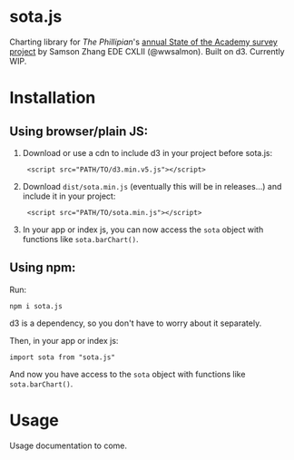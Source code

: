 # sota.js

Charting library for *The Phillipian*'s [annual State of the Academy survey project](http://pdf.phillipian.net/2019/05102019.pdf) by Samson Zhang EDE CXLII (@wwsalmon). Built on d3. Currently WIP.

# Installation

## Using browser/plain JS:

1. Download or use a cdn to include d3 in your project before sota.js:

        <script src="PATH/TO/d3.min.v5.js"></script>

2. Download `dist/sota.min.js` (eventually this will be in releases...) and include it in your project:

        <script src="PATH/TO/sota.min.js"></script>
    
3. In your app or index js, you can now access the `sota` object with functions like `sota.barChart()`.

## Using npm:

Run:

    npm i sota.js

d3 is a dependency, so you don't have to worry about it separately.

Then, in your app or index js:

    import sota from "sota.js"

And now you have access to the `sota` object with functions like `sota.barChart()`.

# Usage

Usage documentation to come.